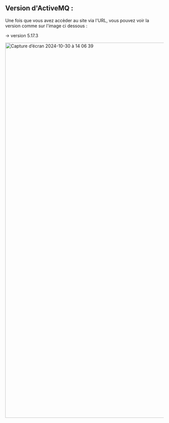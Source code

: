## Version d'ActiveMQ :

Une fois que vous avez accèder au site via l'URL, vous pouvez voir la version comme sur l'image ci dessous :

→ version 5.17.3

<img width="1192" alt="Capture d’écran 2024-10-30 à 14 06 39" src="https://github.com/user-attachments/assets/9d2e11bb-3595-4fac-b9ef-027667e6a65c">
